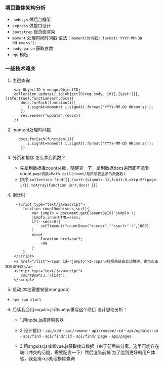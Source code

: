 ### 项目整体架构分析
- `node.js` 做后台框架
- `express` 做接口设计
- `bootstrap` 做页面渲染
- `moment` 处理时间时间戳 语法：`moment(时间戳).format('YYYY-MM-DD HH:mm:ss');`
- `body-parse` 获取参数
- ejs 模板

### 一些技术难关
1. 主键查询

```
    var ObjectID = mongo.ObjectID;
    collection.update({_id:ObjectID(req.body._id)},{$set:{}},{safe:true},function(err,docs){
       docs.forEach(function(i){
          i.signAt=moment( i.signAt).format('YYYY-MM-DD HH:mm:ss');
       }) 
       res.render("update",{docs})
    })
```    
    
2. moment处理时间戳
```
      docs.forEach(function(i){
          i.signAt=moment( i.signAt).format('YYYY-MM-DD HH:mm:ss');
       }) 
```

3.  分页和排序
  怎么拿到页数？
    -  先拿到数据库count总数，随便查一下，拿到数据docs遍历即可拿到count `page页数=Math.ceil(count/每页想要显示的数据数)`
    -  排序  `collection.find({},{sort:{signAt:-1},limit:6,skip:6*(page-1)}).toArray(function（err,docs）{}) `

4. 倒计时

```
     <script type="text/javascript">
        function countDown(secs,surl){
            var jumpTo = document.getElementById('jumpTo');
            jumpTo.innerHTML=secs;
            if(--secs>0){
                setTimeout("countDown("+secs+",'"+surl+"')",1000);
            }
            else{
                location.href=surl;
                -ma
            }
        }
    </script>
    <a href="/list"><span id="jumpTo">3</span>秒后系统会自动跳转，也可点击本处直接跳</a>
    <script type="text/javascript">
       countDown(3,'/list');
    </script>  
```

5. 启动(本地需要安装mongodb)
-  `npm run start`

6. 后续我会用angular.js和vue.js重写这个项目
设计思路分析：
      -  1.用node.js搭建服务器
      -  2.设计接口
             - `api/add`
             - `api/remove`
             - `api/remove/:id`
             - `api/update/:id`
             - `api/find`
             - `api/find/:id`
             - `api/find/:page`
             - `api/pages`

      -  3.用angular.js或者vue.js获取接口数据（由于前后端分离，这里可能存在端口冲突的问题，需要配置一下）然后渲染前端 
      为了达到更好的用户体验，我会用rxjs处理模糊查询     

  
